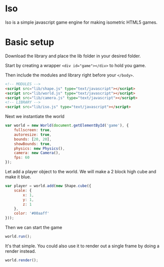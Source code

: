 # Iso
Iso is a simple javascript game engine for making isometric HTML5 games.

# Basic setup
Download the library and place the lib folder in your desired folder.

Start by creating a wrapper `<div id="game"></div>` to hold you game.

Then include the modules and library right before your `</body>`.

```html
<!-- MODULES -->
<script src="lib/shape.js" type="text/javascript"></script>
<script src="lib/world.js" type="text/javascript"></script>
<script src="lib/camera.js" type="text/javascript"></script>
<!-- LIBRARY -->
<script src="lib/iso.js" type="text/javascript"></script>

```

Next we instantiate the world

```javascript
var world = new World(document.getElementById('game'), {
	fullscreen: true,
	autoresize: true,
	bounds: [20, 20],
	showBounds: true,
	physics: new Physics(),
	camera: new Camera(),
	fps: 60
});
```

Let add a player object to the world. We will make a 2 block high cube and make it blue.

```javascript
var player = world.add(new Shape.cube({
	scale: {
		x: 1, 
		y: 1,
		z: 1
	},
	color: '#00aaff'
}));
```

Then we can start the game

```javascript
world.run();
```

It's that simple. You could also use it to render out a single frame by doing a render instead.

```javascript
world.render();
```